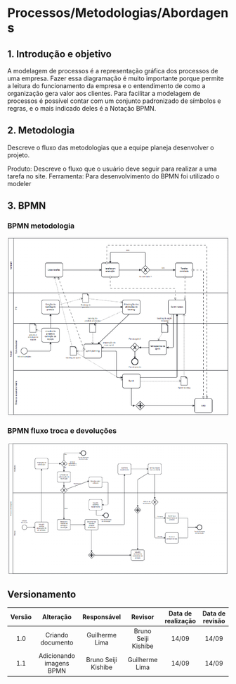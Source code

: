 # Processos/Metodologias/Abordagens

## 1. Introdução e objetivo

A modelagem de processos é a representação gráfica dos processos de uma empresa. Fazer essa diagramação é muito importante porque permite a leitura do funcionamento da empresa e o entendimento de como a organização gera valor aos clientes. Para facilitar a modelagem de processos é possível contar com um conjunto padronizado de símbolos e regras, e o mais indicado deles é a Notação BPMN.

## 2. Metodologia

Descreve o fluxo das metodologias que a equipe planeja desenvolver o projeto.

Produto:
Descreve o fluxo que o usuário deve seguir para realizar a uma tarefa no site.
Ferramenta:
Para desenvolvimento do BPMN foi utilizado o modeler

## 3. BPMN

### BPMN metodologia

![BPMN metodologia](../Assets/bpmn_metodologia.png)

### BPMN fluxo troca e devoluções

![BPMN Troca e Devoluções](../Assets/bpmn_americanas.png)

## Versionamento

| Versão |     Alteração     |  Responsável  | Revisor | Data de realização | Data de revisão |
| :----: | :---------------: | :-----------: | :-----: | :---: | :---: |
|  1.0   | Criando documento | Guilherme Lima | Bruno Seiji Kishibe | 14/09 | 14/09
|  1.1   | Adicionando imagens BPMN | Bruno Seiji Kishibe | Guilherme Lima | 14/09 | 14/09